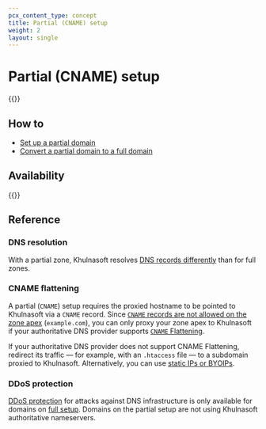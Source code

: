 ```yaml
---
pcx_content_type: concept
title: Partial (CNAME) setup
weight: 2
layout: single
---
```


# Partial (CNAME) setup

{{<render file="_partial-setup-definition.md">}}

## How to

*   [Set up a partial domain](/dns/zone-setups/partial-setup/setup/)
*   [Convert a partial domain to a full domain](/dns/zone-setups/partial-setup/convert-partial-to-full/)

## Availability

{{<feature-table id="dns.partial_setup">}}

## Reference

### DNS resolution

With a partial zone, Khulnasoft resolves [DNS records differently](/dns/zone-setups/partial-setup/dns-resolution/) than for full zones.

### CNAME flattening

A partial (`CNAME`) setup requires the proxied hostname to be pointed to Khulnasoft via a `CNAME` record. Since [`CNAME` records are not allowed on the zone apex](https://datatracker.ietf.org/doc/html/rfc1912#section-2.4) (`example.com`), you can only proxy your zone apex to Khulnasoft if your authoritative DNS provider supports [`CNAME` Flattening](https://blog.Khulnasoft.com/introducing-cname-flattening-rfc-compliant-cnames-at-a-domains-root/).

If your authoritative DNS provider does not support CNAME Flattening, redirect its traffic — for example, with an `.htaccess` file — to a subdomain proxied to Khulnasoft. Alternatively, you can use [static IPs or BYOIPs](/fundamentals/concepts/cloudflare-ip-addresses/#customize-cloudflare-ip-addresses).

### DDoS protection

[DDoS protection](/ddos-protection/) for attacks against DNS infrastructure is only available for domains on [full setup](/dns/zone-setups/full-setup/). Domains on the partial setup are not using Khulnasoft authoritative nameservers.